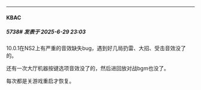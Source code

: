 ﻿
*****

####  KBAC  
##### 5738#       发表于 2025-6-29 23:03

10.0.1在NS2上有严重的音效缺失bug，遇到好几局扔雷、大招、受击音效没了的。

还有一次大厅机器按键选项音效没了的，然后进回放对战bgm也没了。

每次都是关游戏重启才恢复。


